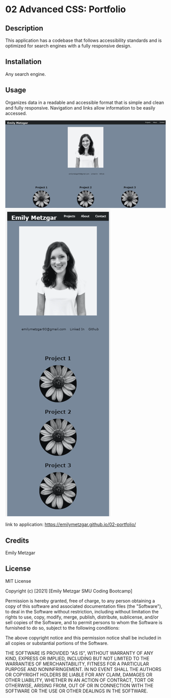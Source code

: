 # 02 Advanced CSS: Portfolio

## Description

This application has a codebase that follows accessibility standards and is optimized for search engines with a fully responsive design. 

## Installation

Any search engine. 


## Usage 

Organizes data in a readable and accessible format that is simple and clean and fully responsive. 
Navigation and links allow information to be easily accessed.


![A screenshot of the application in desktop view](./assets/images/desktopscreen.png)
![A screenshot of the application in mobile view](./assets/images/phonescreen.png)



link to application: https://emilymetzgar.github.io/02-portfolio/


## Credits

Emily Metzgar

## License

MIT License

Copyright (c) [2021] [Emily Metzgar SMU Coding Bootcamp]

Permission is hereby granted, free of charge, to any person obtaining a copy
of this software and associated documentation files (the "Software"), to deal
in the Software without restriction, including without limitation the rights
to use, copy, modify, merge, publish, distribute, sublicense, and/or sell
copies of the Software, and to permit persons to whom the Software is
furnished to do so, subject to the following conditions:

The above copyright notice and this permission notice shall be included in all
copies or substantial portions of the Software.

THE SOFTWARE IS PROVIDED "AS IS", WITHOUT WARRANTY OF ANY KIND, EXPRESS OR
IMPLIED, INCLUDING BUT NOT LIMITED TO THE WARRANTIES OF MERCHANTABILITY,
FITNESS FOR A PARTICULAR PURPOSE AND NONINFRINGEMENT. IN NO EVENT SHALL THE
AUTHORS OR COPYRIGHT HOLDERS BE LIABLE FOR ANY CLAIM, DAMAGES OR OTHER
LIABILITY, WHETHER IN AN ACTION OF CONTRACT, TORT OR OTHERWISE, ARISING FROM,
OUT OF OR IN CONNECTION WITH THE SOFTWARE OR THE USE OR OTHER DEALINGS IN THE
SOFTWARE.
